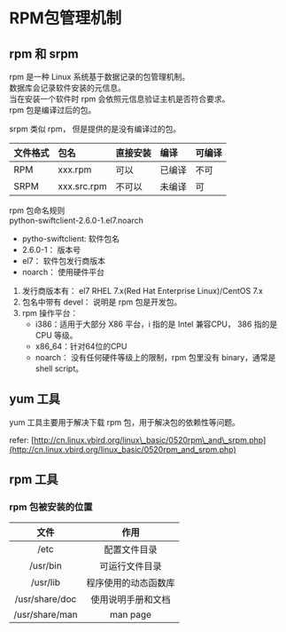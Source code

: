 # RPM包管理机制

## rpm 和 srpm

rpm 是一种 Linux 系统基于数据记录的包管理机制。  
数据库会记录软件安装的元信息。  
当在安装一个软件时 rpm 会依照元信息验证主机是否符合要求。  
rpm 包是编译过后的包。

srpm 类似 rpm， 但是提供的是没有编译过的包。

| 文件格式 | 包名 | 直接安装 | 编译 | 可编译 |
| :--- | :--- | :--- | :--- | :--- |
| RPM | xxx.rpm | 可以 | 已编译 | 不可 |
| SRPM | xxx.src.rpm | 不可以 | 未编译 | 可 |

rpm 包命名规则  
python-swiftclient-2.6.0-1.el7.noarch

* pytho-swiftclient: 软件包名
* 2.6.0-1： 版本号
* el7： 软件包发行商版本
* noarch： 使用硬件平台

1. 发行商版本有： el7 RHEL 7.x\(Red Hat Enterprise Linux\)/CentOS 7.x
2. 包名中带有 devel： 说明是 rpm 包是开发包。
3. rpm 操作平台：
   * i386：适用于大部分 X86 平台，i 指的是 Intel 兼容CPU， 386 指的是 CPU 等级。 
   * x86\_64：针对64位的CPU
   * noarch： 没有任何硬件等级上的限制，rpm 包里没有 binary，通常是 shell script。

## yum 工具

yum 工具主要用于解决下载 rpm 包，用于解决包的依赖性等问题。

refer: [http://cn.linux.vbird.org/linux\_basic/0520rpm\_and\_srpm.php](http://cn.linux.vbird.org/linux_basic/0520rpm_and_srpm.php)

## rpm 工具

### rpm 包被安装的位置

| 文件 | 作用 |
| :---: | :---: |
| /etc | 配置文件目录 |
| /usr/bin | 可运行文件目录 |
| /usr/lib | 程序使用的动态函数库 |
| /usr/share/doc | 使用说明手册和文档 |
| /usr/share/man | man page |



